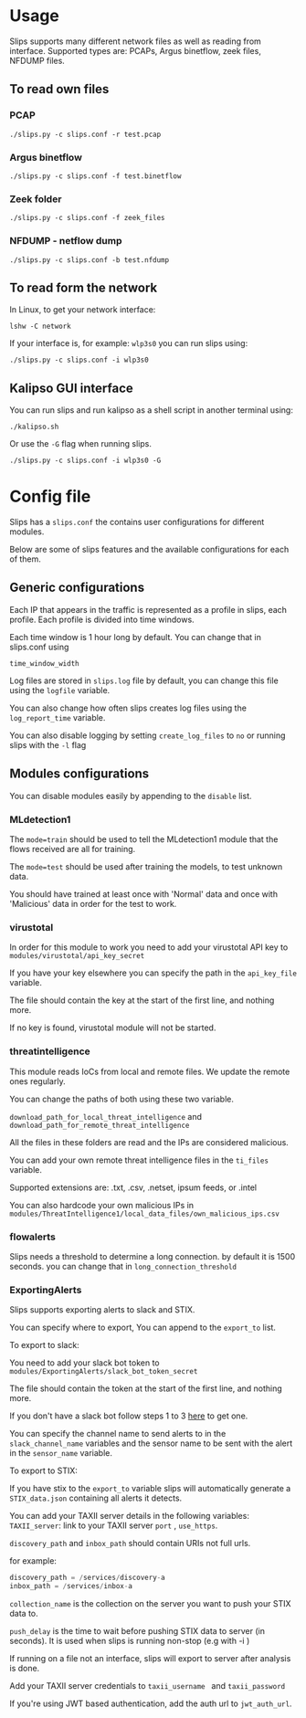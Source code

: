 # Usage


Slips supports many different network files as well as reading from interface. Supported types are: PCAPs, Argus binetflow, zeek files, NFDUMP files. 

## To read own files
### PCAP

``` ./slips.py -c slips.conf -r test.pcap ```

### Argus binetflow

``` ./slips.py -c slips.conf -f test.binetflow ```

### Zeek folder

``` ./slips.py -c slips.conf -f zeek_files ```

### NFDUMP - netflow dump

``` ./slips.py -c slips.conf -b test.nfdump ```

## To read form the network

In Linux, to get your network interface:

```lshw -C network ```

If your interface is, for example: ```wlp3s0``` you can run slips using:

``` ./slips.py -c slips.conf -i wlp3s0 ```

## Kalipso GUI interface

You can run slips and run kalipso as a shell script in another terminal using:

```./kalipso.sh```

Or use the ```-G``` flag when running slips.

``` ./slips.py -c slips.conf -i wlp3s0 -G ```

# Config file

Slips has a ```slips.conf``` the contains user configurations for different modules.

Below are some of slips features and the available configurations for each of them.

## Generic configurations


Each IP that appears in the traffic is represented as a profile in slips,
each profile. Each profile is divided into time windows. 

Each time window is 1 hour long by default. You can change that in slips.conf using

```time_window_width```

Log files are stored in ```slips.log``` file by default, you can change this file using the ```logfile``` variable. 

You can also change how often slips creates log files using the ```log_report_time``` variable.

You can also disable logging by setting ```create_log_files``` to ```no``` or running slips with the ```-l``` flag

## Modules configurations

You can disable modules easily by appending to the ```disable``` list.

### MLdetection1

The ```mode=train``` should be used to tell the MLdetection1 module that the flows received are all for training.

The ```mode=test``` should be used after training the models, to test unknown data. 

You should have trained at least once with 'Normal' data and once with 'Malicious' data in order for the test to work.

### virustotal

In order for this module to work you need to add your virustotal API key to 
```modules/virustotal/api_key_secret```

If you have your key elsewhere you can specify the path in the ```api_key_file``` variable.

The file should contain the key at the start of the first line, and nothing more.

If no key is found, virustotal module will not be started.

### threatintelligence

This module reads IoCs from local and remote files. We update the remote ones regularly.

You can change the paths of both using these two variable. 

```download_path_for_local_threat_intelligence``` and ```download_path_for_remote_threat_intelligence```

All the files in these folders are read and the IPs are considered malicious.

You can add your own remote threat intelligence files in the ```ti_files``` variable. 

Supported extensions are: .txt, .csv, .netset, ipsum feeds, or .intel

You can also hardcode your own malicious IPs in ```modules/ThreatIntelligence1/local_data_files/own_malicious_ips.csv```

### flowalerts

Slips needs a threshold to determine a long connection. by default it is 1500 seconds. you can change that in ```long_connection_threshold```

### ExportingAlerts

Slips supports exporting alerts to slack and STIX.

You can specify where to export, You can append to the ```export_to``` list. 

To export to slack:

You need to add your slack bot token to ```modules/ExportingAlerts/slack_bot_token_secret```

The file should contain the token at the start of the first line, and nothing more.

If you don't have a slack bot follow steps 1 to 3 [here](https://api.slack.com/bot-users#creating-bot-user) to get one.

You can specify the channel name to send alerts to in the ```slack_channel_name``` variables and the sensor name to be sent with the alert in the ```sensor_name``` variable.

To export to STIX:

If you have stix to the ```export_to``` variable slips will automatically generate a 
```STIX_data.json``` containing all alerts it detects.

You can add your TAXII server details in the following variables:
```TAXII_server```: link to your TAXII server
```port``` , ```use_https```.

```discovery_path``` and ```inbox_path``` should contain URIs not full urls.

for example:

```python
discovery_path = /services/discovery-a
inbox_path = /services/inbox-a
```

```collection_name``` is the collection on the server you want to push your STIX data to.

```push_delay``` is the time to wait before pushing STIX data to server (in seconds). It is used when slips is running non-stop (e.g with -i )

If running on a file not an interface, slips will export to server after analysis is done. 

Add your TAXII server credentials to ```taxii_username ``` and ```taxii_password``` 

If you're using JWT based authentication, add the auth url to ```jwt_auth_url```.

